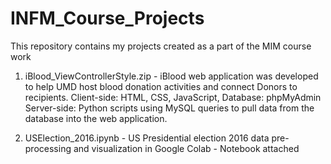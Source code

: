 # INFM_Course_Projects
This repository contains my projects created as a part of the MIM course work

1. iBlood_ViewControllerStyle.zip - iBlood web application was developed to help UMD host blood donation activities and connect Donors to recipients.
      Client-side: HTML, CSS, JavaScript,
      Database: phpMyAdmin
      Server-side: Python scripts using MySQL queries to pull data from the database into the web application.

2. USElection_2016.ipynb - US Presidential election 2016 data pre-processing and visualization in Google Colab - Notebook attached


